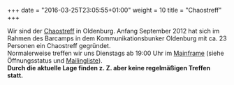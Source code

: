 +++
date = "2016-03-25T23:05:55+01:00"
weight = 10
title = "Chaostreff"
+++

Wir sind der [Chaostreff](http://www.ccc.de/de/club/chaostreffs "Was ist ein Chaostreff?") in Oldenburg.
Anfang September 2012 hat sich im Rahmen des Barcamps in dem Kommunikationsbunker Oldenburg mit ca. 23 Personen ein Chaostreff gegründet.
<br>
Normalerweise treffen wir uns Dienstags ab 19:00 Uhr im [Mainframe](http://mainframe.io) (siehe Öffnungsstatus und [Mailingliste](#mailinglist)).
<br>
<b>Durch die aktuelle Lage finden z. Z. aber keine regelmäßigen Treffen statt.</b>
